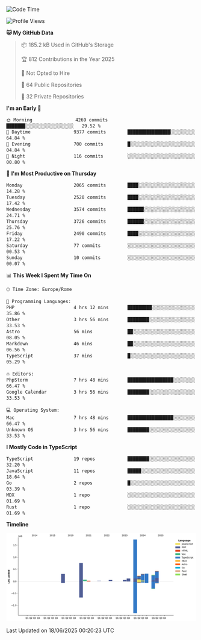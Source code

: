 <!--START_SECTION:waka-->
![Code Time](http://img.shields.io/badge/Code%20Time-6%2C083%20hrs%2059%20mins-blue)

![Profile Views](http://img.shields.io/badge/Profile%20Views-0-blue)

**🐱 My GitHub Data** 

> 📦 185.2 kB Used in GitHub's Storage 
 > 
> 🏆 812 Contributions in the Year 2025
 > 
> 🚫 Not Opted to Hire
 > 
> 📜 64 Public Repositories 
 > 
> 🔑 32 Private Repositories 
 > 
**I'm an Early 🐤** 

```text
🌞 Morning                4269 commits        ███████░░░░░░░░░░░░░░░░░░   29.52 % 
🌆 Daytime                9377 commits        ████████████████░░░░░░░░░   64.84 % 
🌃 Evening                700 commits         █░░░░░░░░░░░░░░░░░░░░░░░░   04.84 % 
🌙 Night                  116 commits         ░░░░░░░░░░░░░░░░░░░░░░░░░   00.80 % 
```
📅 **I'm Most Productive on Thursday** 

```text
Monday                   2065 commits        ████░░░░░░░░░░░░░░░░░░░░░   14.28 % 
Tuesday                  2520 commits        ████░░░░░░░░░░░░░░░░░░░░░   17.42 % 
Wednesday                3574 commits        ██████░░░░░░░░░░░░░░░░░░░   24.71 % 
Thursday                 3726 commits        ██████░░░░░░░░░░░░░░░░░░░   25.76 % 
Friday                   2490 commits        ████░░░░░░░░░░░░░░░░░░░░░   17.22 % 
Saturday                 77 commits          ░░░░░░░░░░░░░░░░░░░░░░░░░   00.53 % 
Sunday                   10 commits          ░░░░░░░░░░░░░░░░░░░░░░░░░   00.07 % 
```


📊 **This Week I Spent My Time On** 

```text
🕑︎ Time Zone: Europe/Rome

💬 Programming Languages: 
PHP                      4 hrs 12 mins       █████████░░░░░░░░░░░░░░░░   35.86 % 
Other                    3 hrs 56 mins       ████████░░░░░░░░░░░░░░░░░   33.53 % 
Astro                    56 mins             ██░░░░░░░░░░░░░░░░░░░░░░░   08.05 % 
Markdown                 46 mins             ██░░░░░░░░░░░░░░░░░░░░░░░   06.56 % 
TypeScript               37 mins             █░░░░░░░░░░░░░░░░░░░░░░░░   05.29 % 

🔥 Editors: 
PhpStorm                 7 hrs 48 mins       █████████████████░░░░░░░░   66.47 % 
Google Calendar          3 hrs 56 mins       ████████░░░░░░░░░░░░░░░░░   33.53 % 

💻 Operating System: 
Mac                      7 hrs 48 mins       █████████████████░░░░░░░░   66.47 % 
Unknown OS               3 hrs 56 mins       ████████░░░░░░░░░░░░░░░░░   33.53 % 
```

**I Mostly Code in TypeScript** 

```text
TypeScript               19 repos            ████████░░░░░░░░░░░░░░░░░   32.20 % 
JavaScript               11 repos            █████░░░░░░░░░░░░░░░░░░░░   18.64 % 
Go                       2 repos             █░░░░░░░░░░░░░░░░░░░░░░░░   03.39 % 
MDX                      1 repo              ░░░░░░░░░░░░░░░░░░░░░░░░░   01.69 % 
Rust                     1 repo              ░░░░░░░░░░░░░░░░░░░░░░░░░   01.69 % 
```



**Timeline**

![Lines of Code chart](https://raw.githubusercontent.com/frnwtr/frnwtr/main/assets/bar_graph.png)


 Last Updated on 18/06/2025 00:20:23 UTC
<!--END_SECTION:waka-->